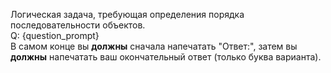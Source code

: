 Логическая задача, требующая определения порядка последовательности объектов.  
Q: {question_prompt}  
В самом конце вы **должны** сначала напечатать "Ответ:", затем вы **должны** напечатать ваш окончательный ответ (только буква варианта).